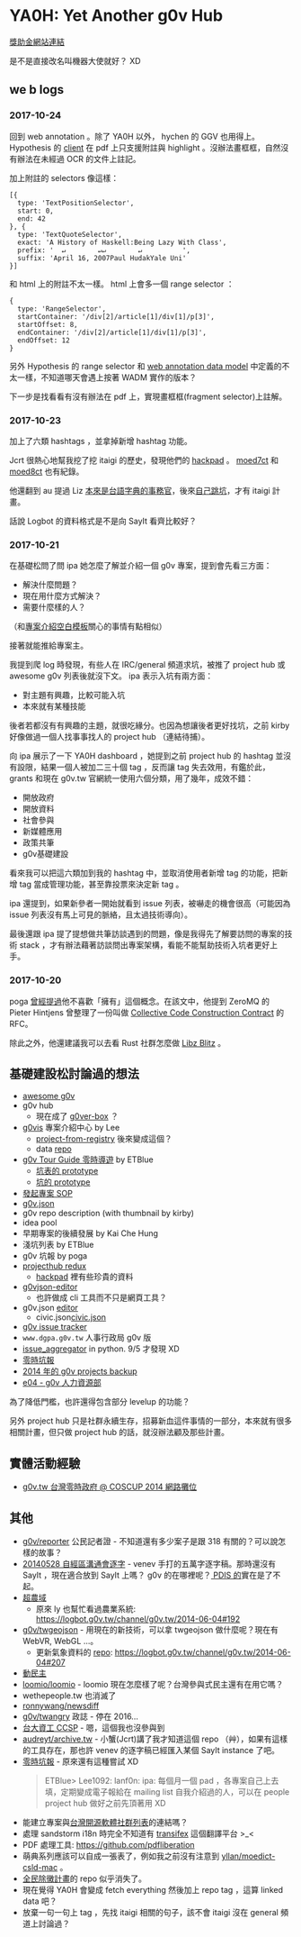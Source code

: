 # YA0H: Yet Another g0v Hub

[獎助金網站連結](https://grants.g0v.tw/projects/5969ed35d60a0d001ed1f7f6)

是不是直接改名叫機器大使就好？ XD

## we b logs

### 2017-10-24

回到 web annotation 。除了 YA0H 以外， hychen 的 GGV 也用得上。 Hypothesis 的 [client][hypothesis/client] 在 pdf 上只支援附註與 highlight 。沒辦法畫框框，自然沒有辦法在未經過 OCR 的文件上註記。

加上附註的 selectors 像這樣：

```
[{
  type: 'TextPositionSelector',
  start: 0,
  end: 42
}, {
  type: 'TextQuoteSelector',
  exact: 'A History of Haskell:Being Lazy With Class',
  prefix: '  ↵        ↵↵        ↵          ',
  suffix: 'April 16, 2007Paul HudakYale Uni'
}]
``` 

和 html 上的附註不太一樣。 html 上會多一個 range selector ：

```
{
  type: 'RangeSelector',
  startContainer: '/div[2]/article[1]/div[1]/p[3]',
  startOffset: 8,
  endContainer: '/div[2]/article[1]/div[1]/p[3]',
  endOffset: 12
}
```

另外 Hypothesis 的 range selector 和 [web annotation data model][WADM] 中定義的不太一樣，不知道哪天會遇上按著 WADM 實作的版本？

下一步是找看看有沒有辦法在 pdf 上，實現畫框框(fragment selector)上註解。

[hypothesis/client]: https://github.com/hypothesis/client
[WADM]: https://www.w3.org/TR/annotation-model/

### 2017-10-23

加上了六類 hashtags ，並拿掉新增 hashtag 功能。

Jcrt 很熱心地幫我挖了挖 itaigi 的歷史，發現他們的 [hackpad][itaigi-hackpad] 。 [moed7ct][moed7ct] 和 [moed8ct][moed8ct] 也有紀錄。

他還翻到 au 提過 Liz [本來是台語字典的事務官][sayit-8585]，後來[自己跳坑][sayit-8586]，才有 itaigi 計畫。

話說 Logbot 的資料格式是不是向 SayIt 看齊比較好？

[itaigi-hackpad]: https://g0v.hackpad.tw/moed7ct-taigi-neologism#iTaigi-
[moed7ct]: https://g0v.hackpad.tw/11-moed7ct#11-moed7ct
[moed8ct]: https://g0v.hackpad.tw/1-moed8ct?r=3#1-moed8ct
[sayit-8585]: https://sayit.archive.tw/speech/8585
[sayit-8586]: https://sayit.archive.tw/speech/8586

### 2017-10-21

在基礎松問了問 ipa 她怎麼了解並介紹一個 g0v 專案，提到會先看三方面：

* 解決什麼問題？
* 現在用什麼方式解決？
* 需要什麼樣的人？

（和[專案介紹空白模板][project-template]關心的事情有點相似）

接著就能推給專案主。

我提到爬 log 時發現，有些人在 IRC/general 頻道求坑，被推了 project hub 或 awesome g0v 列表後就沒下文。 ipa 表示入坑有兩方面：

* 對主題有興趣，比較可能入坑
* 本來就有某種技能

後者若都沒有有興趣的主題，就很吃緣分。也因為想讓後者更好找坑，之前 kirby 好像做過一個人找事事找人的 project hub （連結待捕）。

向 ipa 展示了一下 YA0H dashboard ，她提到之前 project hub 的 hashtag 並沒有設限，結果一個人被加二三十個 tag ，反而讓 tag 失去效用，有鑑於此， grants 和現在 g0v.tw 官網統一使用六個分類，用了幾年，成效不錯：

* 開放政府
* 開放資料
* 社會參與
* 新媒體應用
* 政策共筆
* g0v基礎建設

看來我可以把這六類加到我的 hashtag 中，並取消使用者新增 tag 的功能，把新增 tag 當成管理功能，甚至靠投票來決定新 tag 。

ipa 還提到，如果新參者一開始就看到 issue 列表，被嚇走的機會很高（可能因為 issue 列表沒有馬上可見的脈絡，且太過技術導向）。

最後還跟 ipa 提了提想做共筆訪談遇到的問題，像是我得先了解要訪問的專案的技術 stack ，才有辦法藉著訪談問出專案架構，看能不能幫助技術入坑者更好上手。

[project-template]: http://beta.hackfoldr.org/g0v-hackath26n/https%253A%252F%252Fg0v.hackpad.tw%252FProject-Readme-aCZGg48I5pX

### 2017-10-20

poga [曾經提過][minimum-viable-ownership]他不喜歡「擁有」這個概念。在該文中，他提到 ZeroMQ 的 Pieter Hintjens 曾整理了一份叫做 [Collective Code Construction Contract][C4] 的 RFC。

除此之外，他還建議我可以去看 Rust 社群怎麼做 [Libz Blitz][libz-blitz] 。

[minimum-viable-ownership]: https://medium.com/@poga/minimum-viable-ownership-7b0c976f7163
[C4]: https://rfc.zeromq.org/spec:42/C4/
[libz-blitz]: https://blog.rust-lang.org/2017/05/05/libz-blitz.html

## 基礎建設松討論過的想法

* [awesome g0v][awesome-g0v]
* g0v hub
    * 現在成了 [g0ver-box][g0ver-box] ？
* [g0vis][g0vis] 專案介紹中心 by Lee
    * [project-from-registry] 後來變成這個？
    * data [repo][registry]
* [g0v Tour Guide 零時導遊][tour-guide] by ETBlue
    * [坑表的 prototype](http://g0v.github.io/g0v-tour-guide/public/hack-panel-pit.html)
    * [坑的 prototype](http://g0v.github.io/g0v-tour-guide/public/hack-panel-pit_ID.html)
* [發起專案 SOP][project-sop]
* [g0v.json][g0v.json]
* g0v repo description (with thumbnail by kirby)
* idea pool
* 早期專案的後續發展 by Kai Che Hung
* 淺坑列表 by ETBlue
* g0v 坑報 by poga
* [projecthub redux][projecthub-redux]
    * [hackpad][projecthub-hackpad] 裡有些珍貴的資料
* [g0vjson-editor]
    * 也許做成 cli 工具而不只是網頁工具？
* g0v.json [editor][editor]
    * civic.json[civic.json]
* [g0v issue tracker][g0v-issue-tracker]
* `www.dgpa.g0v.tw` 人事行政局 g0v 版
* [issue_aggregator][issue_aggregator] in python. 9/5 才發現 XD
* [零時坑報][零時坑報]
* [2014 年的 g0v projects backup][projects-backup]
* [e04 - g0v 人力資源部][e04]

為了降低門檻，也許還得包含部分 levelup 的功能？

另外 project hub 只是社群永續生存，招募新血這件事情的一部分，本來就有很多相關計畫，但只做 project hub 的話，就沒辦法顧及那些計畫。

[awesome-g0v]: https://github.com/g0v/awesome-g0v
[g0ver-box]: https://github.com/g0v/g0ver-box
[project-from-registry]: http://g0v.tw/en-US/project-from-registry.html
[g0vis]: https://g0v.github.io/g0vis/#!/project/0
[registry]: https://github.com/g0v-data/registry
[tour-guide]: https://g0v.hackpad.com/g0v-Tour-Guide--gQQawkQNUl3
[project-sop]: https://g0v.hackpad.com/MSObfHsp2wL
[g0v.json]: https://g0v.hackpad.com/g0v.json-spec-c07sSfauWSc
[projecthub-redux]: https://g0v.hackpad.com/projecthub-redux-9U6DLtdZc48
[projecthub-hackpad]: https://g0v.hackpad.tw/ep/pad/static/9U6DLtdZc48
[g0vjson-editor]: https://ronnywang.github.io/g0vjson-editor/
[editor]: https://github.com/g0v/editor
[civic.json]: https://github.com/BetaNYC/civic.json/blob/master/specification.md
[g0v-issue-tracker]: https://github.com/youchenlee/g0v-issue-tracker
[issue_aggregator]: https://github.com/g0v/issue_aggregator
[零時坑報]: https://g0v.hackpad.tw/-2014-5-6-7--i8tMqWAFi39
[projects-backup]: https://docs.google.com/spreadsheets/d/1MGPMjlEr6qdFLmATShlaXhjjhSwApJvMil5R-xMVyoM/edit#gid=0
[e04]: https://github.com/g0v/e04

## 實體活動經驗

* [g0v.tw 台灣零時政府 @ COSCUP 2014 網路攤位](https://g0v.hackpad.tw/g0v.tw-COSCUP-2014--gVkOW9b3FU8)

## 其他

* [g0v/reporter](https://github.com/g0v/reporter) 公民記者證 - 不知道還有多少案子是跟 318 有關的？可以說怎樣的故事？
* [20140528 自經區溝通會逐字](https://g0v.hackpad.tw/ep/pad/static/Zw8BPf9G4oQ) - venev 手打的五萬字逐字稿。那時還沒有 SayIt ，現在適合放到 SayIt 上嗎？ g0v 的在哪裡呢？[ PDIS 的](https://sayit.pdis.nat.gov.tw/speeches)實在是了不起。
* [超農域](https://g0v.hackpad.tw/ep/pad/static/8Hlh2hux8xg)
    * 原來 ly 也幫忙看過農業系統: https://logbot.g0v.tw/channel/g0v.tw/2014-06-04#192
* [g0v/twgeojson](https://github.com/g0v/twgeojson) - 用現在的新技術，可以拿 twgeojson 做什麼呢？現在有 WebVR, WebGL ...。
    * 更新氣象資料的 [repo](https://github.com/clkao/cwbtw): https://logbot.g0v.tw/channel/g0v.tw/2014-06-04#207
* [動民主](http://hack.g0v.tw/don-democracy/)
* [loomio/loomio](https://github.com/loomio/loomio) - loomio 現在怎麼樣了呢？台灣參與式民主還有在用它嗎？
* wethepeople.tw 也消滅了
* [ronnywang/newsdiff](https://github.com/ronnywang/newsdiff)
* [g0v/twangry](https://github.com/g0v/twangry) 政誌 - 停在 2016...
* [台大資工 CCSP](https://www.facebook.com/ntu.ccsp/) - 嗯，這個我也沒參與到
* [audreyt/archive.tw](https://github.com/audreyt/archive.tw) - 小蟹(Jcrt)講了我才知道這個 repo （艸），如果有這樣的工具存在，那也許 venev 的逐字稿已經匯入某個 SayIt instance 了吧。
* [零時坑報](https://g0v.hackpad.tw/-2014-5-6-7--i8tMqWAFi39) - 原來還有這種嘗試 XD
    > ETBlue> Lee1092: lanf0n: ipa: 每個月一個 pad ，各專案自己上去填，定期變成電子報給在 mailing list 自我介紹過的人，可以在 people project hub 做好之前先頂著用 XD
* 能建立專案與[台灣開源軟體社群列表](https://www.mindmeister.com/303031964/open-source-community-map-in-taiwan)的連結嗎？
* 處理 sandstorm i18n 時完全不知道有 [transifex](https://github.com/transifex/transifex) 這個翻譯平台 >_<
* PDF 處理工具: https://github.com/pdfliberation
* 萌典系列應該可以自成一張表了，例如我之前沒有注意到 [yllan/moedict-csld-mac](https://github.com/yllan/moedict-csld-mac) 。
* [全民除黴計畫](https://g0v.hackpad.tw/APP4AM-0.5--YGd0FvMp9Vr)的 repo 似乎消失了。
* 現在覺得 YA0H 會變成 fetch everything 然後加上 repo tag ，這算 linked data 吧？
* 放棄一句一句上 tag ，先找 itaigi 相關的句子，該不會 itaigi 沒在 general 頻道上討論過？

